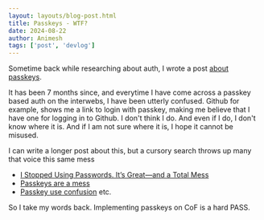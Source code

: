```yaml
---
layout: layouts/blog-post.html
title: Passkeys - WTF?
date: 2024-08-22
author: Animesh
tags: ['post', 'devlog']
---
```

Sometime back while researching about auth, I wrote a post [about passkeys](/posts/researching_passkey_auth).

It has been 7 months since, and everytime I have come across a passkey based auth on the interwebs, I have been 
utterly confused. Github for example, shows me a link to login with passkey, making me believe that I have one 
for logging in to Github. I don't think I do. And even if I do, I don't know where it is. And if I am not sure
where it is, I hope it cannot be misused.

I can write a longer post about this, but a cursory search throws up many that voice this same mess
- [I Stopped Using Passwords. It’s Great—and a Total Mess](https://www.wired.com/story/stopped-using-passwords-passkeys/)
- [Passkeys are a mess](https://www.reddit.com/r/Bitwarden/comments/1aqhc3z/passkeys_are_a_mess/)
- [Passkey use confusion](https://www.reddit.com/r/1Password/comments/18r845e/passkey_use_confusion/)
etc.

So I take my words back. Implementing passkeys on CoF is a hard PASS.


